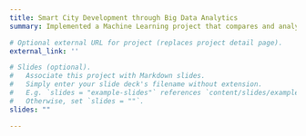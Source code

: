 ```yaml
---
title: Smart City Development through Big Data Analytics
summary: Implemented a Machine Learning project that compares and analyzes various ML models to predict road accident severity. Further, boosted the accuracy of the model by almost 85% with the use of hyper-parameter tuning and evaluated models using cross-validation techniques to get insights about important features with the use of Feature Importance.

# Optional external URL for project (replaces project detail page).
external_link: ''

# Slides (optional).
#   Associate this project with Markdown slides.
#   Simply enter your slide deck's filename without extension.
#   E.g. `slides = "example-slides"` references `content/slides/example-slides.md`.
#   Otherwise, set `slides = ""`.
slides: ""

---
```

